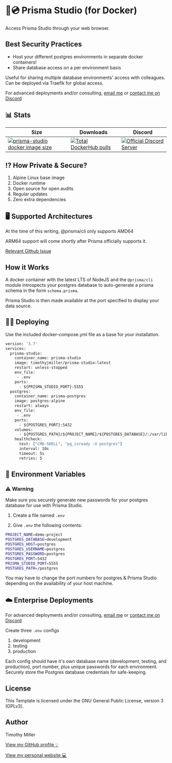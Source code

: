 # 💾💿 Prisma Studio (for Docker)

Access Prisma Studio through your web browser.

## Best Security Practices

- Host your different postgres environments in separate docker containers!
- Share database access on a per environment basis

Useful for sharing multiple database environments' access with colleagues. Can be deployed via Traefik for global access.

For advanced deployments and/or consulting, [email me](mailto:contact@preparesoftware.com?subject=[GitHub%20Consulting]%20docker-prisma-studio) or [contact me on Discord](https://discord.gg/gtF4AX9UGA)

## 📊 Stats

| Size  | Downloads | Discord |
| ------------- | ------------- | ------------- |
| [![prisma-studio docker image size](https://img.shields.io/docker/image-size/timothyjmiller/prisma-studio?style=flat-square)](https://hub.docker.com/r/timothyjmiller/prisma-studio "prisma-studio docker image size")  | [![Total DockerHub pulls](https://img.shields.io/docker/pulls/timothyjmiller/prisma-studio?style=flat-square)](https://hub.docker.com/r/timothyjmiller/prisma-studio "Total DockerHub pulls")  | [![Official Discord Server](https://img.shields.io/discord/788313754181173259?style=flat-square)](https://discord.gg/gtF4AX9UGA "Official Discord Server")

## ⁉️ How Private & Secure?

1. Alpine Linux base image
2. Docker runtime
3. Open source for open audits
4. Regular updates
5. Zero extra dependencies

## 🖥️ Supported Architectures

At the time of this writing, @prisma/cli only supports AMD64

ARM64 support will come shortly after Prisma officially supports it.

[Relevant Github Issue](https://github.com/prisma/prisma/issues/861)

## How it Works

A docker container with the latest LTS of NodeJS and the ```@prisma/cli``` module introspects your postgres database to auto-generate a prisma schema in the form ```schema.prisma```.

Prisma Studio is then made available at the port specified to display your data source.

## 👨‍💻 Deploying

Use the included docker-compose.yml file as a base for your installation.

```dockerfile
version: '3.7'
services:
  prisma-studio:
    container_name: prisma-studio
    image: timothyjmiller/prisma-studio:latest
    restart: unless-stopped
    env_file:
     - .env
    ports:
      - ${PRISMA_STUDIO_PORT}:5555
  postgres:
    container_name: prisma-postgres
    image: postgres:alpine
    restart: always
    env_file:
     - .env
    ports:
      - ${POSTGRES_PORT}:5432
    volumes:
      - ${POSTGRES_PATH}/${PROJECT_NAME}/${POSTGRES_DATABASE}/:/var/lib/postgresql/data
    healthcheck:
      test: ["CMD-SHELL", "pg_isready -U postgres"]
      interval: 10s
      timeout: 5s
      retries: 5
```

## 📁 Environment Variables

### ⚠️ Warning

Make sure you securely generate new passwords for your postgres database for use with Prisma Studio.

1. Create a file named ```.env```

2. Give ```.env``` the following contents:

```bash
PROJECT_NAME=demo-project
POSTGRES_DATABASE=development
POSTGRES_HOST=postgres
POSTGRES_USERNAME=postgres
POSTGRES_PASSWORD=postgres
POSTGRES_PORT=5432
PRISMA_STUDIO_PORT=5555
POSTGRES_PATH=/postgres
```

You may have to change the port numbers for postgres & Prisma Studio depending on the availability of your host machine.

## ☁️ Enterprise Deployments

For advanced deployments and/or consulting, [email me](mailto:contact@preparesoftware.com?subject=[GitHub%20Consulting]%20docker-prisma-studio) or [contact me on Discord](https://discord.gg/gtF4AX9UGA)

Create three ```.env``` configs

1. development
2. testing
3. production

Each config should have it's own database name (development, testing, and production), port number, plus unique passwords for each environment. Securely store the Postgres database credentials for safe-keeping.

## License

This Template is licensed under the GNU General Public License, version 3 (GPLv3).

## Author

Timothy Miller

[View my GitHub profile 💡](https://github.com/timothymiller)

[View my personal website 💻](https://timknowsbest.com)